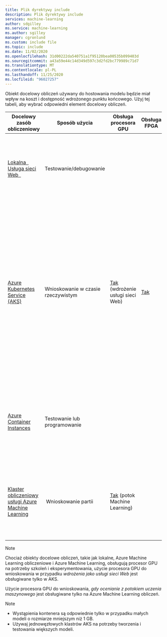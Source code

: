 ```yaml
---
title: Plik dyrektywy include
description: Plik dyrektywy include
services: machine-learning
author: sdgilley
ms.service: machine-learning
ms.author: sgilley
manager: cgronlund
ms.custom: include file
ms.topic: include
ms.date: 11/02/2020
ms.openlocfilehash: 31d00222da540751a1f95120bea00535b099403d
ms.sourcegitcommit: a43a59e44c14d349d597c3d2fd2bc779989c71d7
ms.translationtype: MT
ms.contentlocale: pl-PL
ms.lasthandoff: 11/25/2020
ms.locfileid: "96027257"
---
```

Obiekt docelowy obliczeń używany do hostowania modelu będzie miał wpływ na koszt i dostępność wdrożonego punktu końcowego. Użyj tej tabeli, aby wybrać odpowiedni element docelowy obliczeń.

| Docelowy zasób obliczeniowy | Sposób użycia | Obsługa procesora GPU | Obsługa FPGA | Opis |
| ----- | ----- | ----- | ----- | ----- |
| [Lokalna &nbsp; Usługa sieci Web &nbsp;](../articles/machine-learning/how-to-deploy-local-container-notebook-vm.md) | Testowanie/debugowanie | &nbsp; | &nbsp; | Służy do ograniczonego testowania i rozwiązywania problemów. Przyspieszenie sprzętowe zależy od użycia bibliotek w systemie lokalnym.
| [Azure Kubernetes Service (AKS)](../articles/machine-learning/how-to-deploy-azure-kubernetes-service.md) | Wnioskowanie w czasie rzeczywistym |  [Tak](../articles/machine-learning/how-to-deploy-inferencing-gpus.md) (wdrożenie usługi sieci Web) | [Tak](../articles/machine-learning/how-to-deploy-fpga-web-service.md)   |Używany w przypadku wdrożeń produkcyjnych o dużej skali. Zapewnia krótki czas odpowiedzi i automatyczne skalowanie wdrożonej usługi. Skalowanie automatyczne klastra nie jest obsługiwane za pomocą zestawu SDK Azure Machine Learning. Aby zmienić węzły w klastrze AKS, użyj interfejsu użytkownika klastra AKS w Azure Portal. <br/><br/> Obsługiwane przez projektanta. |
| [Azure Container Instances](../articles/machine-learning/how-to-deploy-azure-container-instance.md) | Testowanie lub programowanie | &nbsp;  | &nbsp; | Używany w przypadku obciążeń opartych na PROCESORAch o niskiej skali, które wymagają mniej niż 48 GB pamięci RAM. <br/><br/> Obsługiwane przez projektanta. |
| [Klaster obliczeniowy usługi Azure Machine Learning](../articles/machine-learning/how-to-use-parallel-run-step.md) | &nbsp;Wnioskowanie partii | [Tak](../articles/machine-learning/how-to-use-parallel-run-step.md) (potok Machine Learning) | &nbsp;  | Uruchom ocenianie wsadowe w przypadku obliczeń bezserwerowych. Obsługuje maszyny wirtualne o normalnym i niskim priorytecie. |

> [!NOTE]
> Chociaż obiekty docelowe obliczeń, takie jak lokalne, Azure Machine Learning obliczeniowe i Azure Machine Learning, obsługują procesor GPU na potrzeby szkoleń i eksperymentowania, użycie procesora GPU do wnioskowania w przypadku _wdrożenia jako usługi sieci Web_ jest obsługiwane tylko w AKS.
>
> Użycie procesora GPU do wnioskowania, _gdy ocenianie z potokiem uczenia maszynowego_ jest obsługiwane tylko na Azure Machine Learning obliczeń.

> [!NOTE]
> * Wystąpienia kontenera są odpowiednie tylko w przypadku małych modeli o rozmiarze mniejszym niż 1 GB.
> * Używaj jednowęzłowych klastrów AKS na potrzeby tworzenia i testowania większych modeli.